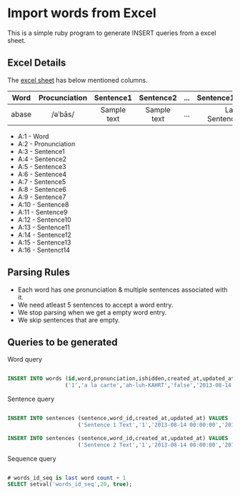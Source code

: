 Import words from Excel
==

This is a simple ruby program to generate INSERT queries from a excel sheet.

Excel Details
-------------------------

The [excel sheet](https://github.com/harshalbhakta/ImportWordsExcel/blob/master/wtw_words_demo.xls?raw=true) has below mentioned columns.

| Word  | Procunciation | Sentence1  | Sentence2 | ... | Sentence14 |
| ----- | :-----------: | :--------: | :-------: | :-: | ---------: |
| abase | /əˈbās/       | Sample text| Sample text| ... | Last Sentence|

* A:1  - Word
* A:2  - Pronunciation
* A:3  - Sentence1
* A:4  - Sentence2
* A:5  - Sentence3
* A:6  - Sentence4
* A:7  - Sentence5
* A:8  - Sentence6
* A:9  - Sentence7
* A:10 - Sentence8
* A:11 - Sentence9
* A:12 - Sentence10
* A:13 - Sentence11
* A:14 - Sentence12
* A:15 - Sentence13
* A:16 - Sentenct14

Parsing Rules
-------------------------

* Each word has one pronunciation & multiple sentences associated with it.
* We need atleast 5 sentences to accept a word entry.
* We stop parsing when we get a empty word entry.
* We skip sentences that are empty.

Queries to be generated
-------------------------

Word query

```sql

INSERT INTO words (id,word,pronunciation,ishidden,created_at,updated_at) VALUES 
                  ('1','a la carte','ah-luh-KAHRT','false','2013-08-14 00:00:00','2013-08-14 00:00:00');

```

Sentence query

```sql

INSERT INTO sentences (sentence,word_id,created_at,updated_at) VALUES 
                      ('Sentence 1 Text','1','2013-08-14 00:00:00','2013-08-14 00:00:00');
                      
INSERT INTO sentences (sentence,word_id,created_at,updated_at) VALUES 
                      ('Sentence 2 Text','1','2013-08-14 00:00:00','2013-08-14 00:00:00');

```

Sequence query

```sql

# words_id_seq is last word count + 1
SELECT setval('words_id_seq',20, true);

```

